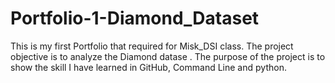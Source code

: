 # Portfolio-1-Diamond_Dataset
This  is my first Portfolio that required for Misk_DSI class. The project objective is to analyze the Diamond datase . The purpose of the project is to show the skill I have learned in GitHub, Command Line and python.
